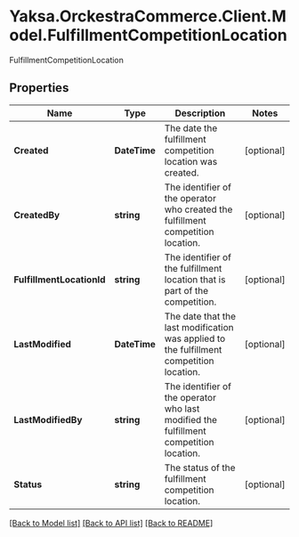 # Yaksa.OrckestraCommerce.Client.Model.FulfillmentCompetitionLocation
FulfillmentCompetitionLocation

## Properties

Name | Type | Description | Notes
------------ | ------------- | ------------- | -------------
**Created** | **DateTime** | The date the fulfillment competition location was created. | [optional] 
**CreatedBy** | **string** | The identifier of the operator who created the fulfillment competition location. | [optional] 
**FulfillmentLocationId** | **string** | The identifier of the fulfillment location that is part of the competition. | [optional] 
**LastModified** | **DateTime** | The date that the last modification was applied to the fulfillment competition location. | [optional] 
**LastModifiedBy** | **string** | The identifier of the operator who last modified the fulfillment competition location. | [optional] 
**Status** | **string** | The status of the fulfillment competition location. | [optional] 

[[Back to Model list]](../README.md#documentation-for-models) [[Back to API list]](../README.md#documentation-for-api-endpoints) [[Back to README]](../README.md)

